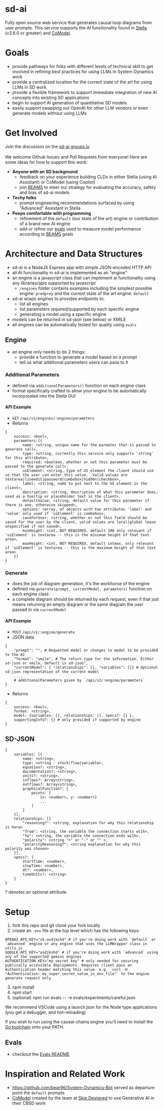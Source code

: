 # sd-ai
Fully open source web service that generates causal loop diagrams from user prompts. This service supports the AI functionality found in [Stella](https://www.iseesystems.com/store/products/stella-architect.aspx) (v3.8.0 or greater) and [CoModel](https://comodel.io).

# Goals
- provide pathways for folks with different levels of technical skill to get involved in refining best practices for using LLMs in System Dynamics work
- provide a centralized location for the current state of the art for using LLMs in SD work
- provide a flexible framework to support immediate integration of new AI concepts into existing SD applications
- begin to support AI generation of quantitative SD models
- easily support swapping out OpenAI for other LLM vendors or even generate models without using LLMs

# Get Involved
Join the discussion on the [sd-ai groups.io](https://groups.io/g/sd-ai/)<br/><br/> 
We welcome Github Issues and Pull Requests from everyone! Here are some ideas for how to support this work:
- **Anyone with an SD background**
    - feedback on your experience building CLDs in either Stella (using AI Assistant) or CoModel (using Copilot)
    - join [BEAMS](https://www.buffalo.edu/ai-data-science/research/projects.host.html/content/shared/www/ai-data-science/research-projects/BEAMS-Initiative.detail.html) to steer our strategy for evaluating the accuracy, safety and bias of sd-ai models
- **Techy folks**
   - prompt engineering recommendations surfaced by using "Advanced" Assistant in Stella
- **Peeps comfortable with programming**
    - refinement of the `default` (our state of the art) engine or contribution of a brand new AI engine
    - add or refine our [evals](#using-evals) used to measure model performance according to [BEAMS](https://www.buffalo.edu/ai-data-science/research/projects.host.html/content/shared/www/ai-data-science/research-projects/BEAMS-Initiative.detail.html) goals

# Architecture and Data Structures 
- sd-ai is a NodeJS Express app with simple JSON-encoded HTTP API
- all AI functionality in sd-ai is implemented as an "engine"
- an engine is a javascript class that can implement ai functionality using any libraries/apis supported by javascript
    - `/engines` folder contains examples including the simplest possible engine: `predprey` and the current state of the art engine: `default`
- sd-ai wraps engines to provides endpoints to:
    - list all engines
    - list parameters required/supported by each specific engine
    - generating a model using a specific engine
- models can be returned in sd-json (see below) or XMILE
- all engines can be automatically tested for quality using `evals`

## Engine
- an engine only needs to do 2 things:
    - provide a function to generate a model based on a prompt
    - tell us what additional parameters users can pass to it

### Additional Parameters
- defined via `additionalParameters()` function on each engine class
- format specifically crafted to allow your engine to be automatically incorporated into the Stella GUI

#### API Example
- `GET` `/api/v1/engines/:engine/parameters`
- Returns 
```
{ 
    success: <bool>, 
    parameters:[{
        name: <string, unique name for the parmater that is passed to generate call>,
        type: <string, currently this service only supports 'string' for this attribute>,
        required: <boolean, whether or not this parameter must be passed to the generate call>,
        uiElement: <string, type of UI element the client should use so that the user can enter this value.  Valid values are textarea|lineedit|password|combobox|hidden|checkbox>,
        label: <string, name to put next to the UI element in the client>,
        description: <string, description of what this parameter does, used as a tooltip or placeholder text in the client>,
        defaultValue: <string, default value for this parameter if there is one, otherwise skipped>,
        options: <array, of objects with two attributes 'label' and 'value' only used if 'uiElement' is combobox>,
        saveForUser: <string, whether or not this field should be saved for the user by the client, valid values are local|global leave unspecified if not saved>,
        minHeight: <int, NOT REQUIRED, default 100 only relevant if 'uiElement' is textarea -- this is the minimum height of that text area>,
        maxHeight: <int, NOT REQUIRED, default intmax, only relevant if 'uiElement' is textarea -- this is the maximum height of that text area>
    }] 
}
```

### Generate
- does the job of diagram generation, it's the workhorse of the engine
- defined via `generate(prompt, currentModel, parameters)` function on each engine class
- a complete diagram should be returned by each request, even if that just means returning an empty diagram or the same diagram the user passed in via `currentModel`
  
#### API Example
- `POST` `/api/v1/:engine/generate`
- JSON data
```
{
    "prompt": "", # Requested model or changes to model to be provided to the AI
    "format": "xmile", # The return type for the information. Either sd-json or xmile, default is sd-json",
    "currentModel": { "relationships": [], "variables": []} # Optional sd-json representation of the current model
    ....
    # additionalParameters given by `/api/v1/:engine/parameters`
}
```
- Returns
```
{
    success: <bool>,
    format: <string>,
    model: {variables: [], relationships: [], specs?: {} },
    supportingInfo?: {} # only provided if supported by engine
}
```

## SD-JSON
```
{
    variables: [{
        name: <string>,
        type: <string - stock|flow|variable>,
        equation?: <string>,
        documentation?: <string>,
        units?: <string>,
        inflows?: Array<string>,
        outflows?: Array<string>,
        graphicalFunction?: {
            points: [
                {x: <number>, y: <number>}
                ...
            ]
        }
    }], 
    relationships: [{
        "reasoning?": <string, explanation for why this relationship is here> 
        "from": <string, the variable the connection starts wtih>,
        "to": <string, the variable the connection ends with>,  
        "polarity": <string "+" or "-" or "" >, 
        "polarityReasoning?": <string explanation for why this polarity was chosen> 
    }],
    specs?: {
        startTime: <number>,
        stopTime: <number>,
        dt?: <number>,
        timeUnits?: <string>
    }
}
```  
? denotes an optional attribute

# Setup
1. fork this repo and git clone your fork locally 
2. create an `.env` file at the top level which has the following keys:
```
OPENAI_API_KEY="sk-asdjkshd" # if you're doing work with `default` or `advanced` engine or any engine that uses the LLMWrapper class in utils.js 
GOOGLE_API_KEY="asdjkshd" # if you're doing work with `advanced` using any of the supported gemini engines 
AUTHENTICATION_KEY="my_secret_key" # only needed for securing publically accessible deployments. Requires client pass an Authentication header matching this value. e.g. `curl -H "Authentication: my_super_secret_value_in_env_file"` to the engine generate request only
```
3. npm install 
4. npm start
5. (optional) npm run evals -- -e evals/experiments/careful.json 

We recommend VSCode using a launch.json for the Node type applications (you get a debugger, and hot-reloading)

If you wish to run using the causal-chains engine you'll need to install the [Go toolchain](https://go.dev/doc/install) onto your PATH.

## Evals
- checkout the [Evals README](evals/README.md)

  
# Inspiration and Related Work
- https://github.com/bear96/System-Dynamics-Bot served as departure point the `default` prompts
- [CoModel](https://comodel.io) created by the team at [Skip Designed](https://skipdesigned.com/) to use Generative AI in their CBSD work
